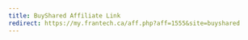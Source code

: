 ```yaml
---
title: BuyShared Affiliate Link
redirect: https://my.frantech.ca/aff.php?aff=1555&site=buyshared
---
```

